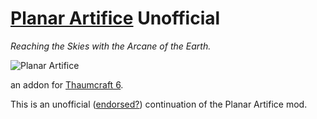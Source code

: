 # [Planar Artifice](https://www.curseforge.com/minecraft/mc-mods/planar-artifice-unofficial) Unofficial
*Reaching the Skies with the Arcane of the Earth.*

![Planar Artifice](src/main/resources/assets/textures/meta/logo_text.png)

an addon for [Thaumcraft 6](https://www.curseforge.com/minecraft/mc-mods/thaumcraft).

This is an unofficial ([endorsed?](https://www.reddit.com/r/feedthebeast/comments/ghgbpe/planar_artifice/)) continuation of the Planar Artifice mod.
